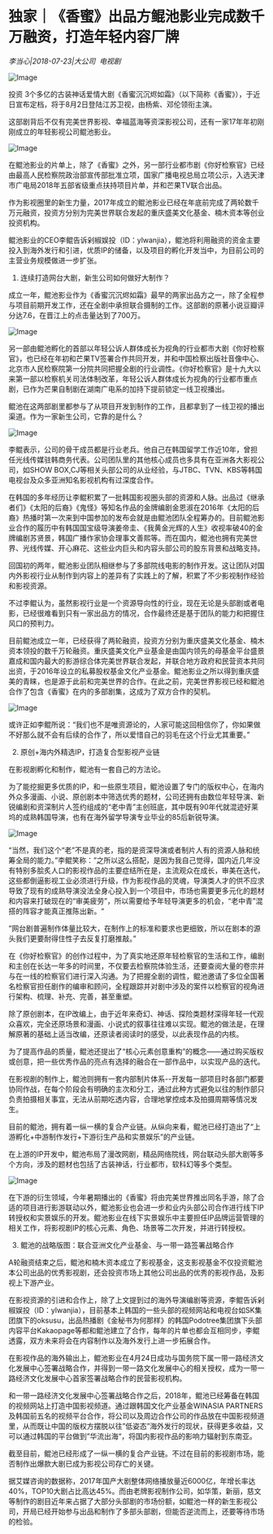 # 独家｜《香蜜》出品方鲲池影业完成数千万融资，打造年轻内容厂牌

*李当心|2018-07-23|大公司 
                                                电视剧*

![Image](http://p3.pstatp.com/large/pgc-image/153239297745369f55dd081)

投资 3个多亿的古装神话爱情大剧《香蜜沉沉烬如霜》（以下简称《香蜜》），于近日宣布定档，将于8月2日登陆江苏卫视，由杨紫、邓伦领衔主演。

这部剧背后不仅有完美世界影视、幸福蓝海等资深影视公司，还有一家17年年初刚刚成立的年轻影视公司鲲池影业。

![Image](http://p3.pstatp.com/large/pgc-image/1532392950908f2a5432dbb)

在鲲池影业的片单上，除了《香蜜》之外，另一部行业都市剧《你好检察官》已经由最高人民检察院政治部宣传部批准立项，国家广播电视总局立项公示，入选天津市广电局2018年五部省级重点扶持项目片单，并和芒果TV联合出品。

作为影视圈里的新生力量，2017年成立的鲲池影业已经在年底前完成了两轮数千万元融资，投资方分别为完美世界联合发起的重庆盛美文化基金、楠木资本等创业投资机构。

鲲池影业的CEO李鲲告诉剁椒娱投（ID：ylwanjia），鲲池将利用融资的资金主要投入到海外发行和引进，优质IP的储备，以及项目的孵化开发当中，为目前公司的主营业务规模做进一步扩张。

1. 连续打造网台大剧，新生公司如何做好大制作？

成立一年，鲲池影业作为《香蜜沉沉烬如霜》最早的两家出品方之一，除了全程参与项目前期开发工作，还在全剧中承担联合摄制的工作。这部剧的原著小说豆瓣评分达7.6，在晋江上的点击量达到了700万。

![Image](http://p9.pstatp.com/large/pgc-image/15323929507938e3f788f58)

另一部由鲲池孵化的首部以年轻公诉人群体成长为视角的行业都市大剧《你好检察官》，也已经在年初和芒果TV签署合作共同开发，并和中国检察出版社音像中心、北京市人民检察院第一分院共同把握全剧的行业调性。《你好检察官》是十九大以来第一部以检察机关司法体制改革，年轻公诉人群体成长为视角的行业都市重点剧，已作为芒果自制剧在湖南广电系的加持下提前锁定一线卫视播出。

鲲池在这两部剧里都参与了从项目开发到制作的工作，且都拿到了一线卫视的播出渠道。作为一家新生公司，它靠的是什么？

![Image](http://p1.pstatp.com/large/pgc-image/153239295080455d7fe69a6)

李鲲表示，公司的骨干成员都是行业老兵。他自己在韩国留学工作近10年，曾担任光线传媒驻韩商务代表。公司团队里的其他核心成员也多具有在亚洲各大影视公司，如SHOW BOX,CJ等相关头部公司的从业经验，与JTBC、TVN、KBS等韩国电视台及众多亚洲知名影视机构有过深度合作。

在韩国的多年经历让李鲲积累了一批韩国影视圈头部的资源和人脉。出品过《继承者们》《太阳的后裔》《鬼怪》等知名作品的金牌编剧金恩淑在2016年《太阳的后裔》热播时第一次来到中国参加的发布会就是由鲲池团队全程筹办的。目前鲲池影业合作的履历中有韩国国宝级导演姜帝圭、《我黄金光辉的人生》收视率破40的金牌编剧苏贤景，韩国广播作家协会理事文善熙等。而在国内，鲲池也拥有完美世界、光线传媒、开心麻花、这些业内巨头和内容头部公司的股东背景和战略支持。

回国初的两年，鲲池影业团队相继参与了多部院线电影的制作开发。这让团队对国内外影视行业从制作到内容上的差异有了实践上的了解，积累了不少影视制作经验和影视资源。

不过李鲲认为，虽然影视行业是一个资源导向性的行业，现在无论是头部剧或者电影，已经很难看到只有一家出品方的情况，合作最终还是基于团队的能力和把握住风口的预判力。

目前鲲池成立一年，已经获得了两轮融资，投资方分别为重庆盛美文化基金、楠木资本领投的数千万轮融资。重庆盛美文化产业基金是由国内领先的母基金平台盛景嘉成和国内最大的影游综合体完美世界联合发起，并联合地方政府和民营资本共同出资，于2016年设立的私募股权基金文化产业基金。鲲池影业之所以得到重庆盛美的青睐，也是源于此前和完美世界的合作。在此之前，完美世界影视已经和鲲池合作了包含《香蜜》在内的多部剧集，这成为了双方合作的契机。

![Image](http://p9.pstatp.com/large/pgc-image/1532392950897e6fa35d476)

或许正如李鲲所说：“我们也不是唯资源论的，人家可能这回相信你了，你如果做不好那么就不会有后续的合作了，所以爱惜自己的羽毛在这个行业尤其重要。”

2. 原创+海内外精选IP，打造复合型影视产业链

在影视剧孵化和制作，鲲池有一套自己的方法论。

为了能挖掘更多优质的IP，和一些原生项目，鲲池设置了专门的版权中心，在海内外众多漫画、小说、原创剧本中筛选优秀的题材，公司还拥有由数位年轻导演、新锐编剧和资深制片人签约组成的“老中青”主创班底，其中既有90年代就混迹好莱坞的成熟韩国导演，也有在海外留学导演专业毕业的85后新锐导演。

![Image](http://p3.pstatp.com/large/pgc-image/153239295077449d43e5a3c)

“当然，我们这个“老”不是真的老，指的是资深导演或者制片人有的资源人脉和统筹全局的能力。”李鲲笑称：”之所以这么搭配，是因为我自己觉得，国内近几年没有特别多脍炙人口的影视作品的主要症结所在是，主流观众在成长，审美在迭代，这些都倒逼影视工业必须进行升级，作为影视作品的灵魂，导演类人才的供不应求导致了现有的成熟导演没法全身心投入到一个项目中，市场也需要更多元化的题材和内容来打破现在的“审美疲劳”，所以需要给予年轻导演更多的机会，“老中青”混搭的阵容才能真正推陈出新。“

”网台剧普遍制作体量比较大，在制作上的标准和要求也更细致，所以在剧本的源头我们更要耐得住性子去反复打磨推敲。”

在《你好检察官》的创作过程中，为了真实地还原年轻检察官的生活和工作，编剧和主创在长达一年多的时间里，不仅要去检察院体验生活，还要查阅大量的卷宗并与在一线的检察官们进行深入沟通。为了把握全剧的调性，鲲池邀请了多位全国著名检察官担任剧作的编审和顾问，全程跟踪并对剧中涉及的案件以检察官的视角进行架构、梳理、补充、完善，甚至重塑。

除了原创剧本，在IP改编上，由于近年来奇幻、神话、探险类题材深得年轻一代观众喜欢，完全还原场景和漫画、小说式的叙事往往难以实现。鲲池的做法是，在理解原著的基础上适当改编，还原读者阅读时的感受，以此表现作品的内核。

为了提高作品的质量，鲲池还提出了“核心元素创意重构”的概念——通过购买版权或创意，把一些优秀作品的亮点有选择的融合在一部作品中，以实现产品的迭代。

在影视剧的制作上，鲲池则拥有一套内部制片体系--开发每一部项目时各部门都要协同作战，在每个阶段会有明确的主次和分工，通过此种方式避免以往的制作部只负责拍摄相关事宜，无法从前期吃透内容，合理地掌控成本及拍摄周期等情况发生。

目前的鲲池，拥有着一纵一横的复合产业链。从纵向来看，鲲池已经打造出了“上游孵化+中游制作发行+下游衍生产品和实景娱乐”的产业链。

在上游的IP开发中，鲲池布局了漫改网剧，精品网络院线，网台联动头部大剧等多个方向，涉及的题材也包括了古装神话，行业都市，软科幻等多个类型。

![Image](http://p9.pstatp.com/large/pgc-image/15323929512345f8a0b48c2)

在下游的衍生领域，今年暑期播出的《香蜜》将由完美世界推出同名手游，除了合适的项目进行影游联动以外，鲲池影业也会进一步和业内头部公司合作进行线下IP转授权和实景娱乐的开发。鲲池影业在线下实景娱乐中主要担任IP品牌运营管理的相关工作，将影视剧IP的核心元素、角色、场景等二次开发，并进行转授权。

3. 鲲池的战略版图：联合亚洲文化产业基金、与一带一路签署战略合作

A轮融资结束之后，鲲池和楠木资本成立了影视基金，这支影视基金不仅投资鲲池本公司出品的优秀影视剧，还会投资市场上其他公司出品的优秀的影视作品，及影视上下游产业。

在影视资源的引进和合作上，除了上文提到过的海外导演编剧等资源，李鲲告诉剁椒娱投（ID：ylwanjia），目前基本上韩国的一些头部的视频网站和电视台如SK集团旗下的oksusu，出品热播剧《金秘书为何那样》的韩国Podotree集团旗下头部内容平台Kakaopage等都和鲲池建立了合作，每年的片单也都会互相同步，李鲲透露，双方未来将会在内容制作以及海外发行上进一步拓展合作。

在影视作品的海外输出上，鲲池影业在4月24日成功与国务院下属一带一路经济文化发展中心签署战略合作，并得到一带一路文化发展中心的相关授权，成为一带一路经济文化发展中心首家签署战略合作的民营影视机构。

和一带一路经济文化发展中心签署战略合作之后，2018年，鲲池已经筹备在韩国的视频网站上打造中国影视频道。通过跟韩国文化产业基金WINASIA PARTNERS及韩国前五名的视频平台合作，将公司以及周边合作公司的作品放在中国影视频道里，从而既让中国的版权方摆脱以往”低姿态”海外发行的现状，获得更多收益，又可以通过韩国的平台做到”华流出海“，将国内影视作品的影响力辐射到东南亚。

截至目前，鲲池已经形成了一纵一横的复合产业链。不过在目前的影视剧市场，能否制作出爆款大剧已成为影视公司存亡的关键。

据艾媒咨询的数据称，2017年国产大剧整体网络播放量近6000亿，年增长率达40%，TOP10大剧占比高达45%。而由老牌影视制作公司，如华策，新丽，慈文等制作的剧目近年来占据了大部分头部剧的市场份额，如鲲池一样的新生影视公司，开局已经开始参与出品和制作了多部头部剧，但能否逆流而上，还要等待市场的检验。


